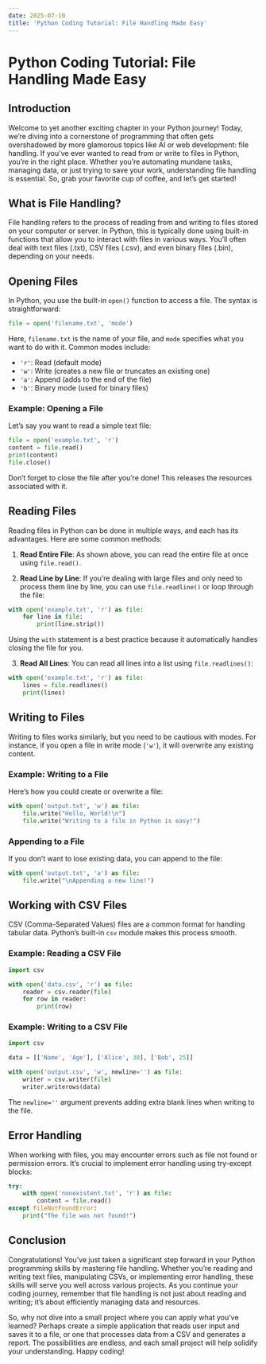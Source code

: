 ```yaml
---
date: 2025-07-10
title: 'Python Coding Tutorial: File Handling Made Easy'
---
```


# Python Coding Tutorial: File Handling Made Easy

## Introduction

Welcome to yet another exciting chapter in your Python journey! Today, we’re diving into a cornerstone of programming that often gets overshadowed by more glamorous topics like AI or web development: file handling. If you've ever wanted to read from or write to files in Python, you’re in the right place. Whether you’re automating mundane tasks, managing data, or just trying to save your work, understanding file handling is essential. So, grab your favorite cup of coffee, and let’s get started!

<!-- more -->
## What is File Handling?

File handling refers to the process of reading from and writing to files stored on your computer or server. In Python, this is typically done using built-in functions that allow you to interact with files in various ways. You’ll often deal with text files (.txt), CSV files (.csv), and even binary files (.bin), depending on your needs.

## Opening Files

In Python, you use the built-in `open()` function to access a file. The syntax is straightforward:

```python
file = open('filename.txt', 'mode')
```

Here, `filename.txt` is the name of your file, and `mode` specifies what you want to do with it. Common modes include:

- `'r'`: Read (default mode)
- `'w'`: Write (creates a new file or truncates an existing one)
- `'a'`: Append (adds to the end of the file)
- `'b'`: Binary mode (used for binary files)

### Example: Opening a File

Let’s say you want to read a simple text file:

```python
file = open('example.txt', 'r')
content = file.read()
print(content)
file.close()
```

Don’t forget to close the file after you’re done! This releases the resources associated with it.

## Reading Files

Reading files in Python can be done in multiple ways, and each has its advantages. Here are some common methods:

1. **Read Entire File**: As shown above, you can read the entire file at once using `file.read()`.

2. **Read Line by Line**: If you’re dealing with large files and only need to process them line by line, you can use `file.readline()` or loop through the file:

```python
with open('example.txt', 'r') as file:
    for line in file:
        print(line.strip())
```

Using the `with` statement is a best practice because it automatically handles closing the file for you.

3. **Read All Lines**: You can read all lines into a list using `file.readlines()`:

```python
with open('example.txt', 'r') as file:
    lines = file.readlines()
    print(lines)
```

## Writing to Files

Writing to files works similarly, but you need to be cautious with modes. For instance, if you open a file in write mode (`'w'`), it will overwrite any existing content. 

### Example: Writing to a File

Here’s how you could create or overwrite a file:

```python
with open('output.txt', 'w') as file:
    file.write("Hello, World!\n")
    file.write("Writing to a file in Python is easy!")
```

### Appending to a File

If you don’t want to lose existing data, you can append to the file:

```python
with open('output.txt', 'a') as file:
    file.write("\nAppending a new line!")
```

## Working with CSV Files

CSV (Comma-Separated Values) files are a common format for handling tabular data. Python’s built-in `csv` module makes this process smooth.

### Example: Reading a CSV File

```python
import csv

with open('data.csv', 'r') as file:
    reader = csv.reader(file)
    for row in reader:
        print(row)
```

### Example: Writing to a CSV File

```python
import csv

data = [['Name', 'Age'], ['Alice', 30], ['Bob', 25]]

with open('output.csv', 'w', newline='') as file:
    writer = csv.writer(file)
    writer.writerows(data)
```

The `newline=''` argument prevents adding extra blank lines when writing to the file.

## Error Handling

When working with files, you may encounter errors such as file not found or permission errors. It’s crucial to implement error handling using try-except blocks:

```python
try:
    with open('nonexistent.txt', 'r') as file:
        content = file.read()
except FileNotFoundError:
    print("The file was not found!")
```

## Conclusion

Congratulations! You’ve just taken a significant step forward in your Python programming skills by mastering file handling. Whether you’re reading and writing text files, manipulating CSVs, or implementing error handling, these skills will serve you well across various projects. As you continue your coding journey, remember that file handling is not just about reading and writing; it’s about efficiently managing data and resources.

So, why not dive into a small project where you can apply what you've learned? Perhaps create a simple application that reads user input and saves it to a file, or one that processes data from a CSV and generates a report. The possibilities are endless, and each small project will help solidify your understanding. Happy coding!